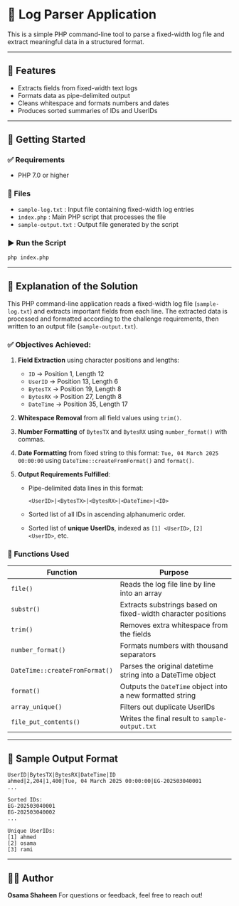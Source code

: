 # 📄 Log Parser Application

This is a simple PHP command-line tool to parse a fixed-width log file and extract meaningful data in a structured format.

---

## 🧩 Features

* Extracts fields from fixed-width text logs
* Formats data as pipe-delimited output
* Cleans whitespace and formats numbers and dates
* Produces sorted summaries of IDs and UserIDs

---

## 🚀 Getting Started

### ✅ Requirements

* PHP 7.0 or higher

### 📁 Files

* `sample-log.txt` : Input file containing fixed-width log entries
* `index.php`      : Main PHP script that processes the file
* `sample-output.txt`     : Output file generated by the script

### ▶️ Run the Script

```bash
php index.php
```

---

## 🧠 Explanation of the Solution

This PHP command-line application reads a fixed-width log file (`sample-log.txt`) and extracts important fields from each line. The extracted data is processed and formatted according to the challenge requirements, then written to an output file (`sample-output.txt`).

### ✅ Objectives Achieved:

1. **Field Extraction** using character positions and lengths:

    * `ID`        → Position 1, Length 12
    * `UserID`    → Position 13, Length 6
    * `BytesTX`   → Position 19, Length 8
    * `BytesRX`   → Position 27, Length 8
    * `DateTime`  → Position 35, Length 17

2. **Whitespace Removal** from all field values using `trim()`.

3. **Number Formatting** of `BytesTX` and `BytesRX` using `number_format()` with commas.

4. **Date Formatting** from fixed string to this format: `Tue, 04 March 2025 00:00:00` using `DateTime::createFromFormat()` and `format()`.

5. **Output Requirements Fulfilled**:

    * Pipe-delimited data lines in this format:

      ```
      <UserID>|<BytesTX>|<BytesRX>|<DateTime>|<ID>
      ```
    * Sorted list of all IDs in ascending alphanumeric order.
    * Sorted list of **unique UserIDs**, indexed as `[1] <UserID>`, `[2] <UserID>`, etc.

### 🧠 Functions Used

| Function                       | Purpose                                                      |
| ------------------------------ | ------------------------------------------------------------ |
| `file()`                       | Reads the log file line by line into an array                |
| `substr()`                     | Extracts substrings based on fixed-width character positions |
| `trim()`                       | Removes extra whitespace from the fields                     |
| `number_format()`              | Formats numbers with thousand separators                     |
| `DateTime::createFromFormat()` | Parses the original datetime string into a DateTime object   |
| `format()`                     | Outputs the `DateTime` object into a new formatted string    |
| `array_unique()`               | Filters out duplicate UserIDs                                |
| `file_put_contents()`          | Writes the final result to `sample-output.txt`                      |

---

## 📄 Sample Output Format

```
UserID|BytesTX|BytesRX|DateTime|ID
ahmed|2,204|1,400|Tue, 04 March 2025 00:00:00|EG-202503040001
...

Sorted IDs:
EG-202503040001
EG-202503040002
...

Unique UserIDs:
[1] ahmed
[2] osama
[3] rami
```

---

## 👨‍💻 Author

**Osama Shaheen**
For questions or feedback, feel free to reach out!
